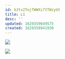 ```yaml
---
id: bJtx2TojTWWXi7tTWzyUt
title: L1
desc: ''
updated: 1629359049575
created: 1629358941930
---
```



![](/assets/images/2021-08-19-13-12-24.png)

![](/assets/images/2021-08-19-13-14-08.png)